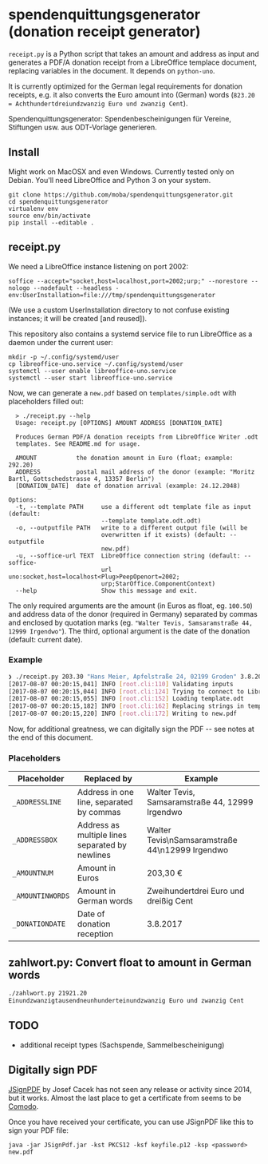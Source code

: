 # spendenquittungsgenerator (donation receipt generator)

`receipt.py` is a Python script that takes an amount and address as input and generates a PDF/A donation receipt from a LibreOffice templace document, replacing variables in the document. It depends on ``python-uno``.

It is currently optimized for the German legal requirements for donation receipts, e.g. it also converts the Euro amount into (German) words (`823.20 = Achthundertdreiundzwanzig Euro und zwanzig Cent`).

Spendenquittungsgenerator: Spendenbescheinigungen für Vereine, Stiftungen usw. aus ODT-Vorlage generieren.

## Install

Might work on MacOSX and even Windows. Currently tested only on Debian. You'll need LibreOffice and Python 3 on your system.

    git clone https://github.com/moba/spendenquittungsgenerator.git
    cd spendenquittungsgenerator
    virtualenv env
    source env/bin/activate
    pip install --editable .

## receipt.py

We need a LibreOffice instance listening on port 2002:

    soffice --accept="socket,host=localhost,port=2002;urp;" --norestore --nologo --nodefault --headless -env:UserInstallation=file:///tmp/spendenquittungsgenerator

(We use a custom UserInstallation directory to not confuse existing instances; it will be created [and reused]).

This repository also contains a systemd service file to run LibreOffice as a daemon under the current user:

    mkdir -p ~/.config/systemd/user
    cp libreoffice-uno.service ~/.config/systemd/user
    systemctl --user enable libreoffice-uno.service
    systemctl --user start libreoffice-uno.service

Now, we can generate a `new.pdf` based on `templates/simple.odt` with placeholders filled out:

```
  > ./receipt.py --help
  Usage: receipt.py [OPTIONS] AMOUNT ADDRESS [DONATION_DATE]

  Produces German PDF/A donation receipts from LibreOffice Writer .odt
  templates. See README.md for usage.

  AMOUNT           the donation amount in Euro (float; example: 292.20)
  ADDRESS          postal mail address of the donor (example: "Moritz Bartl, Gottschedstrasse 4, 13357 Berlin")
  [DONATION_DATE]  date of donation arrival (example: 24.12.2048)

Options:
  -t, --template PATH     use a different odt template file as input (default:
                          --template template.odt.odt)
  -o, --outputfile PATH   write to a different output file (will be
                          overwritten if it exists) (default: --outputfile
                          new.pdf)
  -u, --soffice-url TEXT  LibreOffice connection string (default: --soffice-
                          url uno:socket,host=localhost<Plug>PeepOpenort=2002;
                          urp;StarOffice.ComponentContext)
  --help                  Show this message and exit.

```

The only required arguments are the amount (in Euros as float, eg. `100.50`) and address data of the donor (required in Germany) separated by commas and enclosed by quotation marks (eg. `"Walter Tevis, Samsaramstraße 44, 12999 Irgendwo"`). The third, optional argument is the date of the donation (default: current date).

### Example

```bash
❯ ./receipt.py 203.30 "Hans Meier, Apfelstraße 24, 02199 Groden" 3.8.2017          
[2017-08-07 00:20:15,041] INFO [root.cli:110] Validating inputs
[2017-08-07 00:20:15,044] INFO [root.cli:124] Trying to connect to Libreoffice at uno:socket,host=localhost,port=2002;urp;StarOffice.ComponentContext
[2017-08-07 00:20:15,055] INFO [root.cli:152] Loading template.odt
[2017-08-07 00:20:15,182] INFO [root.cli:162] Replacing strings in template.odt
[2017-08-07 00:20:15,220] INFO [root.cli:172] Writing to new.pdf
```

Now, for additional greatness, we can digitally sign the PDF -- see notes at the end of this document.

### Placeholders

Placeholder      | Replaced by                                     | Example
---------------- | ----------------------------------------------- | -------
`_ADDRESSLINE`   | Address in one line, separated by commas        | Walter Tevis, Samsaramstraße 44, 12999 Irgendwo
`_ADDRESSBOX`    | Address as multiple lines separated by newlines | Walter Tevis\nSamsaramstraße 44\n12999 Irgendwo
`_AMOUNTNUM`     | Amount in Euros                                 | 203,30 €
`_AMOUNTINWORDS` | Amount in German words                          | Zweihundertdrei Euro und dreißig Cent
`_DONATIONDATE`  | Date of donation reception                      | 3.8.2017

## zahlwort.py: Convert float to amount in German words

```bash
./zahlwort.py 21921.20                                                         
Einundzwanzigtausendneunhunderteinundzwanzig Euro und zwanzig Cent
```

## TODO

* additional receipt types (Sachspende, Sammelbescheinigung)

## Digitally sign PDF

[JSignPDF](http://jsignpdf.sourceforge.net/) by Josef Cacek has not seen any release or activity since 2014, but it works. Almost the last place to get a certificate from seems to be [Comodo](https://www.comodo.com/home/email-security/free-email-certificate.php).

Once you have received your certificate, you can use JSignPDF like this to sign your PDF file:

    java -jar JSignPdf.jar -kst PKCS12 -ksf keyfile.p12 -ksp <password> new.pdf
